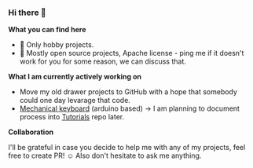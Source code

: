 ### Hi there 👋

**What you can find here**
- 👾 Only hobby projects.
- 🎁 Mostly open source projects, Apache license - ping me if it doesn't work for you for some reason, we can discuss that.

**What I am currently actively working on**
- Move my old drawer projects to GitHub with a hope that somebody could one day levarage that code.
- [Mechanical keyboard](https://github.com/vladimir-aubrecht/Keyboard) (arduino based) -> I am planning to document process into [Tutorials](https://github.com/vladimir-aubrecht/Tutorials) repo later.

**Collaboration**

I'll be grateful in case you decide to help me with any of my projects, feel free to create PR! ☺️ Also don't hesitate to ask me anything.
